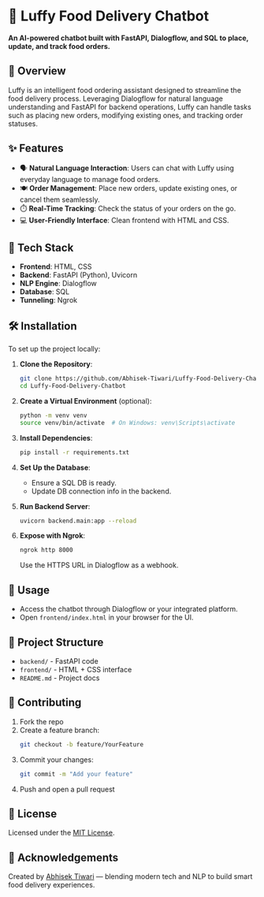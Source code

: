
# 🍜 Luffy Food Delivery Chatbot

**An AI-powered chatbot built with FastAPI, Dialogflow, and SQL to place, update, and track food orders.**

## 🧠 Overview

Luffy is an intelligent food ordering assistant designed to streamline the food delivery process. Leveraging Dialogflow for natural language understanding and FastAPI for backend operations, Luffy can handle tasks such as placing new orders, modifying existing ones, and tracking order statuses.

## ✨ Features

- 🗣️ **Natural Language Interaction**: Users can chat with Luffy using everyday language to manage food orders.
- 🍽️ **Order Management**: Place new orders, update existing ones, or cancel them seamlessly.
- ⏱️ **Real-Time Tracking**: Check the status of your orders on the go.
- 💻 **User-Friendly Interface**: Clean frontend with HTML and CSS.

## 🔧 Tech Stack

- **Frontend**: HTML, CSS
- **Backend**: FastAPI (Python), Uvicorn
- **NLP Engine**: Dialogflow
- **Database**: SQL
- **Tunneling**: Ngrok

## 🛠️ Installation

To set up the project locally:

1. **Clone the Repository**:
   ```bash
   git clone https://github.com/Abhisek-Tiwari/Luffy-Food-Delivery-Chatbot.git
   cd Luffy-Food-Delivery-Chatbot
   ```

2. **Create a Virtual Environment** (optional):
   ```bash
   python -m venv venv
   source venv/bin/activate  # On Windows: venv\Scripts\activate
   ```

3. **Install Dependencies**:
   ```bash
   pip install -r requirements.txt
   ```

4. **Set Up the Database**:
   - Ensure a SQL DB is ready.
   - Update DB connection info in the backend.

5. **Run Backend Server**:
   ```bash
   uvicorn backend.main:app --reload
   ```

6. **Expose with Ngrok**:
   ```bash
   ngrok http 8000
   ```

   Use the HTTPS URL in Dialogflow as a webhook.

## 🚀 Usage

- Access the chatbot through Dialogflow or your integrated platform.
- Open `frontend/index.html` in your browser for the UI.

## 📁 Project Structure

- `backend/` - FastAPI code
- `frontend/` - HTML + CSS interface
- `README.md` - Project docs

## 🤝 Contributing

1. Fork the repo
2. Create a feature branch:
   ```bash
   git checkout -b feature/YourFeature
   ```
3. Commit your changes:
   ```bash
   git commit -m "Add your feature"
   ```
4. Push and open a pull request

## 📝 License

Licensed under the [MIT License](LICENSE).

## 🙌 Acknowledgements

Created by [Abhisek Tiwari](https://github.com/Abhisek-Tiwari) — blending modern tech and NLP to build smart food delivery experiences.
